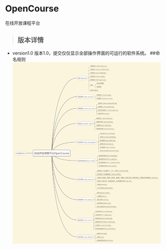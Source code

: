 # OpenCourse
在线开放课程平台

> ## 版本详情
- version1.0 版本1.0，提交仅仅显示全部操作界面的可运行的软件系统。
##命名规则
![命名规则.png](https://github.com/UMLworker/OpenCourse/blob/master/%E5%91%BD%E5%90%8D%E8%A7%84%E5%88%99.png)
